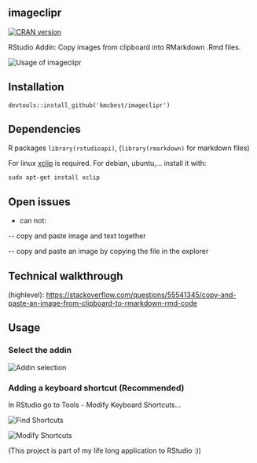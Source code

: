 ## imageclipr
[![CRAN version](http://www.r-pkg.org/badges/version/imageclipr)](https://cran.r-project.org/package=imageclipr)

RStudio Addin: Copy images from clipboard into RMarkdown .Rmd files.

![Usage of imageclipr](usage.gif)

## Installation
`devtools::install_github('kmcbest/imageclipr')`

## Dependencies
R packages `library(rstudioapi)`,  (`library(rmarkdown)` for markdown files)

For linux [xclip](https://github.com/astrand/xclip) is required.
For debian, ubuntu,... install it with:
```
sudo apt-get install xclip 
```

## Open issues
- can not: 

-- copy and paste image and text together

-- copy and paste an image by copying the file in the explorer

## Technical walkthrough
(highlevel): https://stackoverflow.com/questions/55541345/copy-and-paste-an-image-from-clipboard-to-rmarkdown-rmd-code



## Usage

### Select the addin
![Addin selection](clipboardImage_5.png)

### Adding a keyboard shortcut (Recommended)
In RStudio go to Tools - Modify Keyboard Shortcuts...

![Find Shortcuts](clipboardImage_1.png)

![Modify Shortcuts](clipboardImage_2.png)


(This project is part of my life long application to RStudio :))
